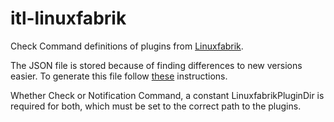 # itl-linuxfabrik

Check Command definitions of plugins from [Linuxfabrik](https://github.com/Linuxfabrik/monitoring-plugins).

The JSON file is stored because of finding differences to new versions easier. To generate this file follow [these](https://github.com/Linuxfabrik/monitoring-plugins/blob/main/ICINGA.rst#all-plugins-linuxfabrik-icinga-director-configuration)  instructions.

Whether Check or Notification Command, a constant LinuxfabrikPluginDir is required for both, which must be set to the correct path to the plugins.

